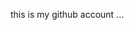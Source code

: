 this is my github account ...

<!---
aarushnayak12/aarushnayak12 is a ✨ special ✨ repository because its `README.md` (this file) appears on your GitHub profile.
You can click the Preview link to take a look at your changes.
--->
